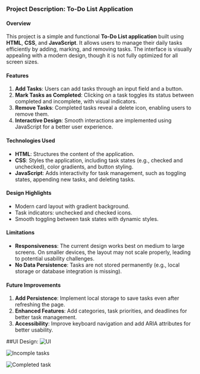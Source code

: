 ### Project Description: To-Do List Application

#### **Overview**
This project is a simple and functional **To-Do List application** built using **HTML**, **CSS**, and **JavaScript**. It allows users to manage their daily tasks efficiently by adding, marking, and removing tasks. The interface is visually appealing with a modern design, though it is not fully optimized for all screen sizes.

#### **Features**
1. **Add Tasks**: Users can add tasks through an input field and a button.
2. **Mark Tasks as Completed**: Clicking on a task toggles its status between completed and incomplete, with visual indicators.
3. **Remove Tasks**: Completed tasks reveal a delete icon, enabling users to remove them.
4. **Interactive Design**: Smooth interactions are implemented using JavaScript for a better user experience.

#### **Technologies Used**
- **HTML**: Structures the content of the application.
- **CSS**: Styles the application, including task states (e.g., checked and unchecked), color gradients, and button styling.
- **JavaScript**: Adds interactivity for task management, such as toggling states, appending new tasks, and deleting tasks.

#### **Design Highlights**
- Modern card layout with gradient background.
- Task indicators: unchecked and checked icons.
- Smooth toggling between task states with dynamic styles.

#### **Limitations**
- **Responsiveness**: The current design works best on medium to large screens. On smaller devices, the layout may not scale properly, leading to potential usability challenges.
- **No Data Persistence**: Tasks are not stored permanently (e.g., local storage or database integration is missing).

#### **Future Improvements**
1. **Add Persistence**: Implement local storage to save tasks even after refreshing the page.
2. **Enhanced Features**: Add categories, task priorities, and deadlines for better task management.
3. **Accessibility**: Improve keyboard navigation and add ARIA attributes for better usability.


##UI Design:
![UI](https://github.com/user-attachments/assets/d15411b2-9ba8-4f01-9c19-9c58250450b0)

![Incomple tasks](https://github.com/user-attachments/assets/b537ab67-8fc8-44da-8bba-514205480ec8)

![Completed task](https://github.com/user-attachments/assets/f7db9d51-0dbb-4207-8b8e-56a4ef98ae87)
